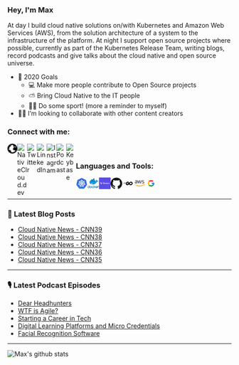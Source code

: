 ### Hey, I'm Max

At day I build cloud native solutions on/with Kubernetes and Amazon Web Services (AWS), from the solution architecture of a system to the infrastructure of the platform. At night I support open source projects where possible, currently as part of the Kubernetes Release Team, writing blogs, record podcasts and give talks about the cloud native and open source universe.

- 🥇 2020 Goals
    - 💻 Make more people contribute to Open Source projects
    - ⛅️ Bring Cloud Native to the IT people
    - 🚣‍♀️ Do some sport! (more a reminder to myself)
- 👨‍🎨 I’m looking to collaborate with other content creators

### Connect with me:

[<img align="left" alt="max.koerbaecher.com" width="22px" src="https://raw.githubusercontent.com/iconic/open-iconic/master/svg/globe.svg" />][website]
[<img align="left" alt="NativeCloud.dev" width="22px" src="https://cdn.jsdelivr.net/npm/simple-icons@3.4.0/icons/rss.svg" />][blog]
[<img align="left" alt="Twitter" width="22px" src="https://cdn.jsdelivr.net/npm/simple-icons@v3/icons/twitter.svg" />][twitter]
[<img align="left" alt="LinkedIn" width="22px" src="https://cdn.jsdelivr.net/npm/simple-icons@v3/icons/linkedin.svg" />][linkedin]
[<img align="left" alt="Instagram" width="22px" src="https://cdn.jsdelivr.net/npm/simple-icons@v3/icons/instagram.svg" />][instagram]
[<img align="left" alt="Podcast" width="22px" src="https://cdn.jsdelivr.net/npm/simple-icons@3.4.0/icons/anchor.svg" />][podcast]
[<img align="left" alt="Keybase" width="22px" src="https://cdn.jsdelivr.net/npm/simple-icons@3.4.0/icons/keybase.svg" />][keybase]

<br />

### Languages and Tools:
<img align="left" alt="Kubernetes" width="26px" src="https://raw.githubusercontent.com/github/explore/80688e429a7d4ef2fca1e82350fe8e3517d3494d/topics/kubernetes/kubernetes.png" />
<img align="left" alt="Docker" width="26px" src="https://raw.githubusercontent.com/github/explore/80688e429a7d4ef2fca1e82350fe8e3517d3494d/topics/docker/docker.png" />
<img align="left" alt="Terraform" width="26px" src="https://raw.githubusercontent.com/github/explore/80688e429a7d4ef2fca1e82350fe8e3517d3494d/topics/terraform/terraform.png" />
<img align="left" alt="GitHub" width="26px" src="https://raw.githubusercontent.com/github/explore/78df643247d429f6cc873026c0622819ad797942/topics/github/github.png" />
<img align="left" alt="GO" width="26px" src="https://raw.githubusercontent.com/github/explore/80688e429a7d4ef2fca1e82350fe8e3517d3494d/topics/go/go.png" />
<img align="left" alt="AWS" width="26px" src="https://raw.githubusercontent.com/github/explore/fbceb94436312b6dacde68d122a5b9c7d11f9524/topics/aws/aws.png" />
<img align="left" alt="GCP" width="26px" src="https://raw.githubusercontent.com/github/explore/80688e429a7d4ef2fca1e82350fe8e3517d3494d/topics/google/google.png" />

<br />
<br />

---

### 📕 Latest Blog Posts
<!-- BLOG-POST-LIST:START -->
- [Cloud Native News - CNN39](https://blog.nativecloud.dev/cnn-2020-39/)
- [Cloud Native News - CNN38](https://blog.nativecloud.dev/cnn-2020-38/)
- [Cloud Native News - CNN37](https://blog.nativecloud.dev/cnn-2020-37/)
- [Cloud Native News - CNN36](https://blog.nativecloud.dev/cnn-2020-36/)
- [Cloud Native News - CNN35](https://blog.nativecloud.dev/cnn-2020-35/)
<!-- BLOG-POST-LIST:END -->

---

### 🎙 Latest Podcast Episodes
<!-- PODCAST:START -->
- [Dear Headhunters](https://anchor.fm/unwyred/episodes/Dear-Headhunters-ekjdrv)
- [WTF is Agile?](https://anchor.fm/unwyred/episodes/WTF-is-Agile-ek0l1m)
- [Starting a Career in Tech](https://anchor.fm/unwyred/episodes/Starting-a-Career-in-Tech-eisb42)
- [Digital Learning Platforms and Micro Credentials](https://anchor.fm/unwyred/episodes/Digital-Learning-Platforms-and-Micro-Credentials-ehqar1)
- [Facial Recognition Software](https://anchor.fm/unwyred/episodes/Facial-Recognition-Software-eh6705)
<!-- PODCAST:END -->
---

![Max's github stats](https://github-readme-stats.vercel.app/api?username=mkorbi&count_private=true&show_icons=true&theme=onedark)

[website]: https://max.koerbaecher.io
[twitter]: https://twitter.com/mkoerbi
[instagram]: https://instagram.com/alpinetechmax
[linkedin]: https://linkedin.com/in/maxkoerbaecher
[blog]: https://nativecloud.dev
[podcast]: https://unwyred.eu
[keybase]: https://keybase.io/mkorbi